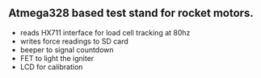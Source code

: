 ## Atmega328 based test stand for rocket motors.

* reads HX711 interface for load cell tracking at 80hz
* writes force readings to SD card
* beeper to signal countdown
* FET to light the igniter
* LCD for calibration

